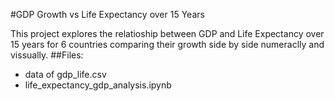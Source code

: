 #GDP Growth vs Life Expectancy over 15 Years

This project explores the relatioship between GDP and Life Expectancy over 15 years for 6 countries comparing their growth side by side numeraclly and vissually.
##Files:
- data of gdp_life.csv
- life_expectancy_gdp_analysis.ipynb

